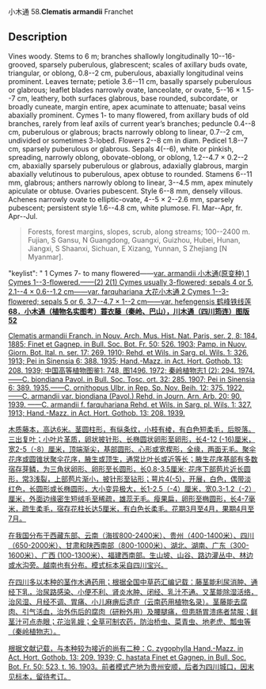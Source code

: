 小木通
58.**Clematis armandii** Franchet

## Description
Vines woody. Stems to 6 m; branches shallowly longitudinally 10--16-grooved, sparsely puberulous, glabrescent; scales of axillary buds ovate, triangular, or oblong, 0.8--2 cm, puberulous, abaxially longitudinal veins prominent. Leaves ternate; petiole 3.6--11 cm, basally sparsely puberulous or glabrous; leaflet blades narrowly ovate, lanceolate, or ovate, 5--16 × 1.5--7 cm, leathery, both surfaces glabrous, base rounded, subcordate, or broadly cuneate, margin entire, apex acuminate to attenuate; basal veins abaxially prominent. Cymes 1- to many flowered, from axillary buds of old branches, rarely from leaf axils of current year’s branches; peduncle 0.4--8 cm, puberulous or glabrous; bracts narrowly oblong to linear, 0.7--2 cm, undivided or sometimes 3-lobed. Flowers 2--8 cm in diam. Pedicel 1.8--7 cm, sparsely puberulous or glabrous. Sepals 4(--6), white or pinkish, spreading, narrowly oblong, obovate-oblong, or oblong, 1.2--4.7 × 0.2--2 cm, abaxially sparsely puberulous or glabrous, adaxially glabrous, margin abaxially velutinous to puberulous, apex obtuse to rounded. Stamens 6--11 mm, glabrous; anthers narrowly oblong to linear, 3--4.5 mm, apex minutely apiculate or obtuse. Ovaries pubescent. Style 6--8 mm, densely villous. Achenes narrowly ovate to elliptic-ovate, 4--5 × 2--2.6 mm, sparsely pubescent; persistent style 1.6--4.8 cm, white plumose. Fl. Mar--Apr, fr. Apr--Jul.


> Forests, forest margins, slopes, scrub, along streams; 100--2400 m. Fujian, S Gansu, N Guangdong, Guangxi, Guizhou, Hubei, Hunan, Jiangxi, S Shaanxi, Sichuan, E Xizang, Yunnan, S Zhejiang [N Myanmar].

  "keylist": "
1 Cymes 7- to many flowered——<a href='/info/Clematis armandii var. armandii?t=foc'>var. armandii 小木通(原变种)
1 Cymes 1--3-flowered.——(2)
2(1) Cymes usually 3-flowered; sepals 4 or 5, 2.1--4 × 0.6--1.2 cm——<a href='/info/Clematis armandii var. farquhariana?t=foc'>var. farquhariana 大花小木通
2 Cymes 1--3-flowered; sepals 5 or 6, 3.7--4.7 × 1--2 cm——<a href='/info/Clematis armandii var. hefengensis?t=foc'>var. hefengensis 鹤峰铁线莲
**68．小木通（植物名实图考）蓑衣藤（秦岭、巴山），川木通（四川筠连）图版52**

Clematis armandii Franch. in Nouv. Arch. Mus. Hist. Nat. Paris, ser. 2, 8: 184. 1885; Finet et Gagnep. in Bull. Soc. Bot. Fr. 50: 526. 1903; Pamp. in Nuov. Giorn. Bot. Ital. n. ser. 17: 269. 1910; Rehd. et Wils. in Sarg. pl. Wils. 1: 326. 1913; Pei in Sinensia 6: 388. 1935; Hand.-Mazz. in Act. Hort. Gothob. 13: 208. 1939; 中国高等植物图鉴1: 748, 图1496. 1972; 秦岭植物志1 (2): 294. 1974.——C. biondiana Pavol. in Bull. Soc. Tosc. ort. 32: 285. 1907; Pei in Sinensia 6: 389. 1935.——C. ornithopus Ulbr. in Rep. Sp. Nov. Beih. 12: 375. 1922.——C. armandii var. biondiana (Pavol.) Rehd. in Journ. Arn. Arb. 20: 90. 1939. ——C. armandii f. farquhariana Rehd. et Wils. in Sarg. pl. Wils. 1: 327. 1913; Hand.-Mazz. in Act. Hort. Gothob. 13: 208. 1939.

木质藤本，高达6米。茎圆柱形，有纵条纹，小枝有棱，有白色短柔毛，后脱落。三出复叶；小叶片革质，卵状披针形、长椭圆状卵形至卵形，长4-12 (-16)厘米，宽2-5（-8）厘米，顶端渐尖，基部圆形、心形或宽楔形，全缘，两面无毛。聚伞花序或圆锥状聚伞花序，腋生或顶生，通常比叶长或近等长；腋生花序基部有多数宿存芽鳞，为三角状卵形、卵形至长圆形，长0.8-3.5厘米; 花序下部苞片近长圆形，常3浅裂，上部苞片渐小，披针形至钻形；萼片4(-5)，开展，白色，偶带淡红色，长圆形或长椭圆形，大小变异极大，长1-2.5（-4）厘米，宽0.3-1.2（-2）厘米，外面边缘密生短绒毛至稀疏，雄蕊无毛。瘦果扁，卵形至椭圆形，长4-7毫米，疏生柔毛，宿存花柱长达5厘米，有白色长柔毛。花期3月至4月，果期4月至7月。

在我国分布于西藏东部、云南（海拔800-2400米）、贵州（400-1400米）、四川（650-2000米）、甘肃和陕西南部（800-1000米）、湖北、湖南、广东（300-1600米）、广西 (100-1300米）、福建西南部。生山坡、山谷、路边灌丛中、林边或水沟旁。越南也有分布。模式标本采自四川宝兴。

在四川多以本种的茎作木通药用；根据全国中草药汇编记载：藤茎能利尿消肿、通经下乳，治尿路感染、小便不利、肾炎水肿、闭经、乳汁不通。又茎能除湿活络，治风湿、月经不调、胃痛、小儿麻痹后遗症（云南药用植物名录）。茎藤能去腐肉、引气活血，治外伤后的腐肉（研粉外用）及腰腿痛，但患肠胃溃疡者禁服；鲜茎汁可点赤眼；花治乳娥；全草可制农药，防治桥虫、菜青虫、地老虎、瓢虫等（秦岭植物志）。

根据文献记载，与本种较为接近的尚有二种：C. zygophylla Hand.-Mazz. in Act. Hort. Gothob. 13: 209. 1939; C. hastata Finet et Gagnep. in Bull. Soc. Bot. Fr. 50: 523, t. 16. 1903。前者模式产地为贵州安顺，后者为四川城口，因末见标本，留待考订。
